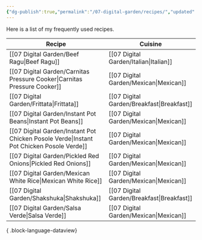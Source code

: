 ```yaml
---
{"dg-publish":true,"permalink":"/07-digital-garden/recipes/","updated":"2025-04-05T12:10:31.182-07:00"}
---
```



Here is a list of my frequently used recipes.

| Recipe                                                                                      | Cuisine                                       |
| ------------------------------------------------------------------------------------------- | --------------------------------------------- |
| [[07 Digital Garden/Beef Ragu\|Beef Ragu]]                                               | [[07 Digital Garden/Italian\|Italian]]     |
| [[07 Digital Garden/Carnitas Pressure Cooker\|Carnitas Pressure Cooker]]                 | [[07 Digital Garden/Mexican\|Mexican]]     |
| [[07 Digital Garden/Frittata\|Frittata]]                                                 | [[07 Digital Garden/Breakfast\|Breakfast]] |
| [[07 Digital Garden/Instant Pot Beans\|Instant Pot Beans]]                               | [[07 Digital Garden/Mexican\|Mexican]]     |
| [[07 Digital Garden/Instant Pot Chicken Posole Verde\|Instant Pot Chicken Posole Verde]] | [[07 Digital Garden/Mexican\|Mexican]]     |
| [[07 Digital Garden/Pickled Red Onions\|Pickled Red Onions]]                             | [[07 Digital Garden/Mexican\|Mexican]]     |
| [[07 Digital Garden/Mexican White Rice\|Mexican White Rice]]                             | [[07 Digital Garden/Mexican\|Mexican]]     |
| [[07 Digital Garden/Shakshuka\|Shakshuka]]                                               | [[07 Digital Garden/Breakfast\|Breakfast]] |
| [[07 Digital Garden/Salsa Verde\|Salsa Verde]]                                           | [[07 Digital Garden/Mexican\|Mexican]]     |

{ .block-language-dataview}

